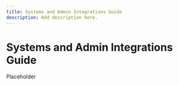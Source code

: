 ```yaml
---
title: Systems and Admin Integrations Guide
description: Add description here.
---
```

# Systems and Admin Integrations Guide

Placeholder
